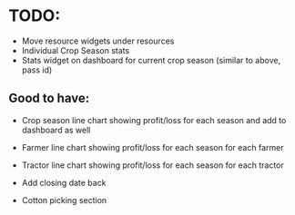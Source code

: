 # TODO:

- Move resource widgets under resources
- Individual Crop Season stats
- Stats widget on dashboard for current crop season (similar to above, pass id)

## Good to have:

- Crop season line chart showing profit/loss for each season and add to dashboard as well
- Farmer line chart showing profit/loss for each season for each farmer
- Tractor line chart showing profit/loss for each season for each tractor


- Add closing date back
- Cotton picking section
